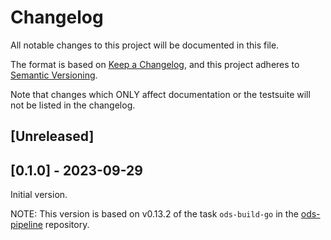 # Changelog

All notable changes to this project will be documented in this file.

The format is based on [Keep a Changelog](https://keepachangelog.com/en/1.0.0/),
and this project adheres to [Semantic Versioning](https://semver.org/spec/v2.0.0.html).

Note that changes which ONLY affect documentation or the testsuite will not be
listed in the changelog.

## [Unreleased]

## [0.1.0] - 2023-09-29

Initial version.

NOTE: This version is based on v0.13.2 of the task `ods-build-go` in the [ods-pipeline](https://github.com/opendevstack/ods-pipeline) repository.
